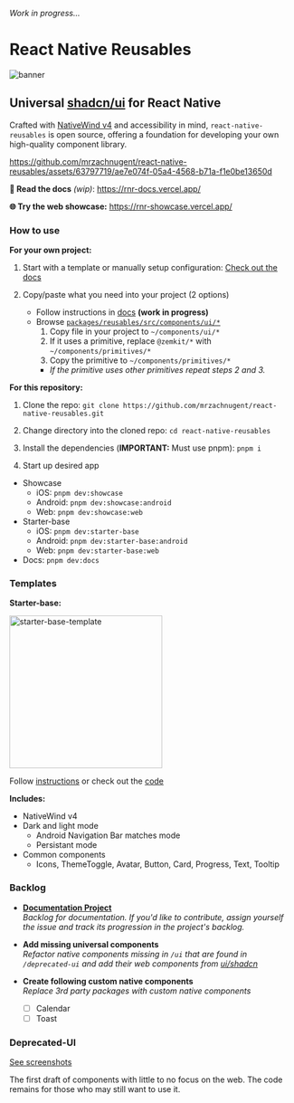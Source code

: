 _Work in progress..._

# React Native Reusables

![banner](https://github.com/mrzachnugent/react-native-reusables/assets/63797719/0eef0a6d-d8eb-4b52-a97d-fa3b1e534215)

## Universal [shadcn/ui](https://ui.shadcn.com) for React Native

Crafted with [NativeWind v4](https://www.nativewind.dev/v4/overview) and accessibility in mind, `react-native-reusables` is open source, offering a foundation for developing your own high-quality component library.

https://github.com/mrzachnugent/react-native-reusables/assets/63797719/ae7e074f-05a4-4568-b71a-f1e0be13650d

**📖 Read the docs** _(wip)_: https://rnr-docs.vercel.app/

**🌐 Try the web showcase:** https://rnr-showcase.vercel.app/

### How to use

**For your own project:**

1. Start with a template or manually setup configuration: [Check out the docs](https://rnr-docs.vercel.app/getting-started/initial-setup/)

2. Copy/paste what you need into your project (2 options)

   - Follow instructions in [docs](https://rnr-docs.vercel.app/) **(work in progress)**
   - Browse [`packages/reusables/src/components/ui/*`](packages/reusables/src/components/ui)
     1. Copy file in your project to `~/components/ui/*`
     2. If it uses a primitive, replace `@zemkit/*` with `~/components/primitives/*`
     3. Copy the primitive to `~/components/primitives/*`
     - _If the primitive uses other primitives repeat steps 2 and 3._

**For this repository:**

1. Clone the repo: `git clone https://github.com/mrzachnugent/react-native-reusables.git`

2. Change directory into the cloned repo: `cd react-native-reusables`

3. Install the dependencies (**IMPORTANT:** Must use pnpm): `pnpm i`

4. Start up desired app

- Showcase
  - iOS: `pnpm dev:showcase`
  - Android: `pnpm dev:showcase:android`
  - Web: `pnpm dev:showcase:web`
- Starter-base
  - iOS: `pnpm dev:starter-base`
  - Android: `pnpm dev:starter-base:android`
  - Web: `pnpm dev:starter-base:web`
- Docs: `pnpm dev:docs`

### Templates

**Starter-base:**

<img src="https://github.com/mrzachnugent/react-native-reusables/assets/63797719/42c94108-38a7-498b-9c70-18640420f1bc"
     alt="starter-base-template"
     style="width:270px;" />

Follow [instructions](https://rnr-docs.vercel.app/getting-started/initial-setup/) or check out the [code](apps/starter-base)

**Includes:**

- NativeWind v4
- Dark and light mode
  - Android Navigation Bar matches mode
  - Persistant mode
- Common components
  - Icons, ThemeToggle, Avatar, Button, Card, Progress, Text, Tooltip

### Backlog

- **[Documentation Project](https://github.com/users/mrzachnugent/projects/1)**
  <br>
  _Backlog for documentation. If you'd like to contribute, assign yourself the issue and track its progression in the project's backlog._

- **Add missing universal components**
  <br>
  _Refactor native components missing in `/ui` that are found in `/deprecated-ui` and add their web components from [ui/shadcn](https://ui.shadcn.com/)_

- **Create following custom native components**
  <br>
  _Replace 3rd party packages with custom native components_

  - [ ] Calendar
  - [ ] Toast

### Deprecated-UI

[See screenshots](/packages/reusables/src/components/deprecated-ui/README.md)

The first draft of components with little to no focus on the web. The code remains for those who may still want to use it.
